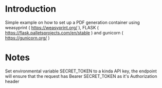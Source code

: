 # Introduction
Simple example on how to set up a PDF generation container using weasyprint ( https://weasyprint.org/ ), FLASK ( https://flask.palletsprojects.com/en/stable ) and gunicorn ( https://gunicorn.org/ ) 

# Notes
Set environmental variable SECRET_TOKEN to a kinda API key, the
endpoint will ensure that the request has Bearer SECRET_TOKEN as it's
Authorization header